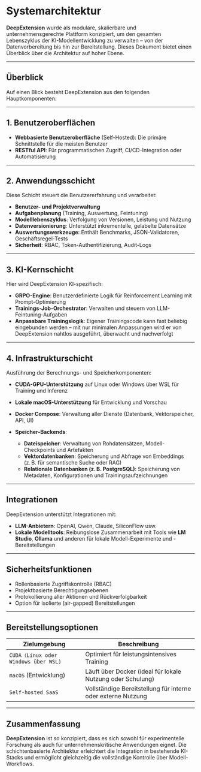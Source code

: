 # Systemarchitektur

**DeepExtension** wurde als modulare, skalierbare und unternehmensgerechte Plattform konzipiert, um den gesamten Lebenszyklus der KI-Modellentwicklung zu verwalten – von der Datenvorbereitung bis hin zur Bereitstellung. Dieses Dokument bietet einen Überblick über die Architektur auf hoher Ebene.

---

## Überblick

Auf einen Blick besteht DeepExtension aus den folgenden Hauptkomponenten:

---

## 1. Benutzeroberflächen

- **Webbasierte Benutzeroberfläche** (Self-Hosted): Die primäre Schnittstelle für die meisten Benutzer  
- **RESTful API**: Für programmatischen Zugriff, CI/CD-Integration oder Automatisierung

---

## 2. Anwendungsschicht

Diese Schicht steuert die Benutzererfahrung und verarbeitet:

- **Benutzer- und Projektverwaltung**
- **Aufgabenplanung** (Training, Auswertung, Feintuning)
- **Modelllebenszyklus**: Verfolgung von Versionen, Leistung und Nutzung
- **Datenversionierung**: Unterstützt inkrementelle, gelabelte Datensätze
- **Auswertungswerkzeuge**: Enthält Benchmarks, JSON-Validatoren, Geschäftsregel-Tests
- **Sicherheit**: RBAC, Token-Authentifizierung, Audit-Logs

---

## 3. KI-Kernschicht

Hier wird DeepExtension KI-spezifisch:

- **GRPO-Engine**: Benutzerdefinierte Logik für Reinforcement Learning mit Prompt-Optimierung  
- **Trainings-Job-Orchestrator**: Verwalten und steuern von LLM-Feintuning-Aufgaben  
- **Anpassbare Trainingslogik**: Eigener Trainingscode kann fast beliebig eingebunden werden – mit nur minimalen Anpassungen wird er von DeepExtension nahtlos ausgeführt, überwacht und nachverfolgt

---

## 4. Infrastrukturschicht

Ausführung der Berechnungs- und Speicherkomponenten:

- **CUDA-GPU-Unterstützung** auf Linux oder Windows über WSL für Training und Inferenz  
- **Lokale macOS-Unterstützung** für Entwicklung und Vorschau  
- **Docker Compose**: Verwaltung aller Dienste (Datenbank, Vektorspeicher, API, UI)  
- **Speicher-Backends**:

  - **Dateispeicher**: Verwaltung von Rohdatensätzen, Modell-Checkpoints und Artefakten  
  - **Vektordatenbanken**: Speicherung und Abfrage von Embeddings (z. B. für semantische Suche oder RAG)  
  - **Relationale Datenbanken (z. B. PostgreSQL)**: Speicherung von Metadaten, Konfigurationen und Trainingsaufzeichnungen

---

## Integrationen

DeepExtension unterstützt Integrationen mit:

- **LLM-Anbietern**: OpenAI, Qwen, Claude, SiliconFlow usw.  
- **Lokale Modelltools**: Reibungslose Zusammenarbeit mit Tools wie **LM Studio**, **Ollama** und anderen für lokale Modell-Experimente und -Bereitstellungen  
<!-- - **Vektordatenbanken** -->

---

## Sicherheitsfunktionen

- Rollenbasierte Zugriffskontrolle (RBAC)  
- Projektbasierte Berechtigungsebenen  
- Protokollierung aller Aktionen und Rückverfolgbarkeit  
- Option für isolierte (air-gapped) Bereitstellungen

---

## Bereitstellungsoptionen

| Zielumgebung         | Beschreibung                                 |
|----------------------|----------------------------------------------|
| `CUDA（Linux oder Windows über WSL)`      | Optimiert für leistungsintensives Training   |
| `macOS` (Entwicklung) | Läuft über Docker (ideal für lokale Nutzung oder Schulung) |
| `Self-hosted SaaS`   | Vollständige Bereitstellung für interne oder externe Nutzung |

---

## Zusammenfassung

**DeepExtension** ist so konzipiert, dass es sich sowohl für experimentelle Forschung als auch für unternehmenskritische Anwendungen eignet. Die schichtenbasierte Architektur erleichtert die Integration in bestehende KI-Stacks und ermöglicht gleichzeitig die vollständige Kontrolle über Modell-Workflows.

